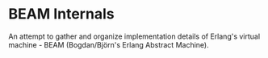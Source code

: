 BEAM Internals
==============

An attempt to gather and organize implementation details of Erlang's virtual
machine - BEAM (Bogdan/Björn's Erlang Abstract Machine).
